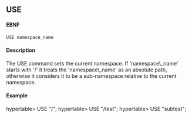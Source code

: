 USE 
------------
#### EBNF

    USE namespace_name 

#### Description
<p>
The USE command sets the current namespace.
If 'namespace\_name' starts with '/' it treats the 'namespace\_name' as an absolute path, 
otherwise it considers it to be a sub-namespace relative to the current namespace.

#### Example
<p>    
    hypertable> USE "/";
    hypertable> USE "/test";
    hypertable> USE "subtest";
